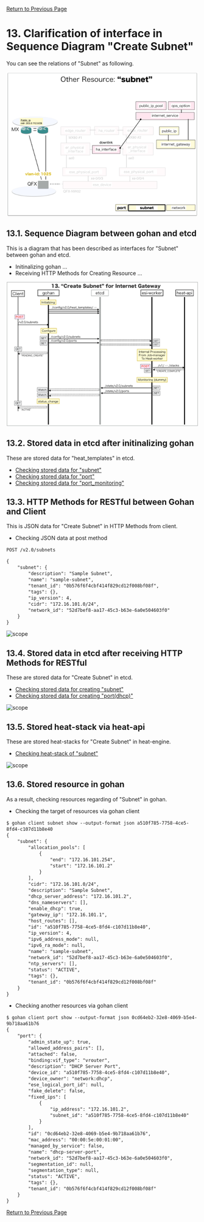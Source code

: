 [Return to Previous Page](00_internet_gateway.md)

# 13. Clarification of interface in Sequence Diagram "Create Subnet"
You can see the relations of "Subnet" as following.

![Subnet](resource/gohan_investigate_for_inetgw.014.png)

## 13.1. Sequence Diagram between gohan and etcd
This is a diagram that has been described as interfaces for "Subnet" between gohan and etcd.

* Initinalizing gohan ...
* Receiving HTTP Methods for Creating Resource ...

![Create Subnet](diag/ESI_Sequence_Diagram_for_Internet_Gateway.016.png)

## 13.2. Stored data in etcd after initinalizing gohan
These are stored data for "heat_templates" in etcd.

* [Checking stored data for "subnet"](../heat_template/subnet.md)
* [Checking stored data for "port"](../heat_template/port.md)
* [Checking stored data for "port_monitoring"](../heat_template/port_monitoring.md)

## 13.3. HTTP Methods for RESTful between Gohan and Client
This is JSON data for "Create Subnet" in HTTP Methods from client.

* Checking JSON data at post method
```
POST /v2.0/subnets
```
```
{
    "subnet": {
        "description": "Sample Subnet",
        "name": "sample-subnet",
        "tenant_id": "0b576f6f4cbf414f829cd12f008bf08f",
        "tags": {},
        "ip_version": 4,
        "cidr": "172.16.101.0/24",
        "network_id": "52d7bef8-aa17-45c3-b63e-6a0e504603f0"
    }
}
```
![scope](../images/esi_interface.004.png)


## 13.4. Stored data in etcd after receiving HTTP Methods for RESTful
These are stored data for "Create Subnet" in etcd.

* [Checking stored data for creating "subnet"](stored_in_etcd/CreateSubnet_01.md)
* [Checking stored data for creating "port(dhcp)"](stored_in_etcd/CreateSubnet_02.md)

![scope](../images/esi_interface.005.png)


## 13.5. Stored heat-stack via heat-api
These are stored heat-stacks for "Create Subnet" in heat-engine.

* [Checking heat-stack of "subnet"](heat-stack/CreateSubnet_01.md)

![scope](../images/esi_interface.006.png)


## 13.6. Stored resource in gohan
As a result, checking resources regarding of "Subnet" in gohan.

* Checking the target of resources via gohan client
```
$ gohan client subnet show --output-format json a510f785-7758-4ce5-8fd4-c107d11b8e40
{
    "subnet": {
        "allocation_pools": [
            {
                "end": "172.16.101.254",
                "start": "172.16.101.2"
            }
        ],
        "cidr": "172.16.101.0/24",
        "description": "Sample Subnet",
        "dhcp_server_address": "172.16.101.2",
        "dns_nameservers": [],
        "enable_dhcp": true,
        "gateway_ip": "172.16.101.1",
        "host_routes": [],
        "id": "a510f785-7758-4ce5-8fd4-c107d11b8e40",
        "ip_version": 4,
        "ipv6_address_mode": null,
        "ipv6_ra_mode": null,
        "name": "sample-subnet",
        "network_id": "52d7bef8-aa17-45c3-b63e-6a0e504603f0",
        "ntp_servers": [],
        "status": "ACTIVE",
        "tags": {},
        "tenant_id": "0b576f6f4cbf414f829cd12f008bf08f"
    }
}
```
* Checking another resources via gohan client
```
$ gohan client port show --output-format json 0cd64eb2-32e8-4069-b5e4-9b718aa61b76
{
    "port": {
        "admin_state_up": true,
        "allowed_address_pairs": [],
        "attached": false,
        "binding:vif_type": "vrouter",
        "description": "DHCP Server Port",
        "device_id": "a510f785-7758-4ce5-8fd4-c107d11b8e40",
        "device_owner": "network:dhcp",
        "ese_logical_port_id": null,
        "fake_delete": false,
        "fixed_ips": [
            {
                "ip_address": "172.16.101.2",
                "subnet_id": "a510f785-7758-4ce5-8fd4-c107d11b8e40"
            }
        ],
        "id": "0cd64eb2-32e8-4069-b5e4-9b718aa61b76",
        "mac_address": "00:00:5e:00:01:00",
        "managed_by_service": false,
        "name": "dhcp-server-port",
        "network_id": "52d7bef8-aa17-45c3-b63e-6a0e504603f0",
        "segmentation_id": null,
        "segmentation_type": null,
        "status": "ACTIVE",
        "tags": {},
        "tenant_id": "0b576f6f4cbf414f829cd12f008bf08f"
    }
}
```

[Return to Previous Page](00_internet_gateway.md)
